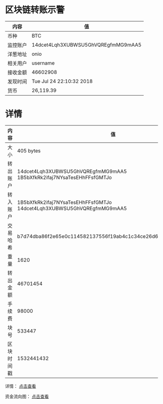 ﻿# 区块链转账示警
|内容|值|
| ----- | ---- |
| 币种 | BTC |
|监控账户 | 14dcet4Lqh3XUBWSU5GhVQREgfmMG9mAA5 |
 |洋葱地址 | onio | 
 |相关用户 | username | 
|接收金额 | 46602908 |
|发现时间 |Tue Jul 24 22:10:32 2018|
|货币 |26,119.39 |


# 详情
|内容|值|
| ---  |  ----- |
|大小   | 405 bytes |
|转出账户 |  14dcet4Lqh3XUBWSU5GhVQREgfmMG9mAA5<br/>  1B5bXfkRk2ifaj7NYsaTesEHhFFsfGMTJo<br/>  |
|转入账户 |  1B5bXfkRk2ifaj7NYsaTesEHhFFsfGMTJo<br/>  14dcet4Lqh3XUBWSU5GhVQREgfmMG9mAA5<br/>  |
|交易哈希 | b7d74dba86f2e65e0c114582137556f19ab4c1c34ce26d692fe760b8212ae537 |
|重量 | 1620 |
|转出金额 | 46701454 |
|手续费 | 98000 |
|块号 |533447|
|区块时间戳 | 1532441432 |


详情： [点击查看]( https://blockchain.info/tx/b7d74dba86f2e65e0c114582137556f19ab4c1c34ce26d692fe760b8212ae537)

资金流向图： [点击查看](https://blockchain.info/tree/362373847)